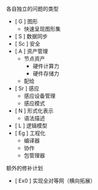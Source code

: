 各自独立的问题的类型

+ [ G ] 图形
  + 快速呈现图形集
+ [ S ] 数据同步
+ [ Sc ] 安全
+ [ A ] 资产管理
  + 节点资产
    + 硬件计算力
    + 硬件存储力
  + 配给
+ [ Sr ] 感应
  + 感应设备管理
  + 感应模式
+ [ N ] 形式化表示
  + 语法描述
+ [ L ] 逻辑模型
+ [ Eg ] 工程化
  + 编译器
  + 协作
  + 包管理器



额外的修补计划

+ [ Ex0 ] 实现全对等网（横向拓展）